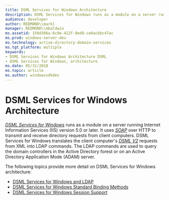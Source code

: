 ```yaml
---
title: DSML Services for Windows Architecture
description: DSML Services for Windows runs as a module on a server running Internet Information Services (IIS) version 5.0 or later.
audience: developer
author: REDMOND\\markl
manager: REDMOND\\mbaldwin
ms.assetid: 150d306a-6c9e-422f-9ed8-ce0acbbc47ac
ms.prod: windows-server-dev
ms.technology: active-directory-domain-services
ms.tgt_platform: multiple
keywords:
- DSML Services for Windows Architecture DSML
- DSML Services for Windows, architecture
ms.date: 05/31/2018
ms.topic: article
ms.author: windowssdkdev
---
```


# DSML Services for Windows Architecture

[*DSML Services for Windows*](glossary.md#dsml-services-for-windows) runs as a module on a server running Internet Information Services (IIS) version 5.0 or later. It uses [*SOAP*](glossary.md#simple-object-access-protocol) over HTTP to transmit and receive directory requests from client computers. DSML Services for Windows translates the client computer's [*DSML V2*](glossary.md#dsmlv2) requests from XML into LDAP commands. The LDAP commands are used to query the domain controllers in the Active Directory forest or on an Active Directory Application Mode (ADAM) server.

The following topics provide more detail on DSML Services for Windows architecture:

-   [DSML Services for Windows and LDAP](dsml-services-for-windows-and-ldap.md)
-   [DSML Services for Windows Standard Binding Methods](dsml-services-for-windows-standard-binding-methods.md)
-   [DSML Services for Windows Session Support](dsml-services-for-windows-session-support.md)

 

 




